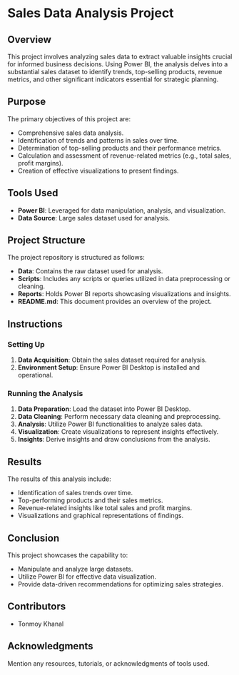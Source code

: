 # Sales Data Analysis Project

## Overview

This project involves analyzing sales data to extract valuable insights crucial for informed business decisions. Using Power BI, the analysis delves into a substantial sales dataset to identify trends, top-selling products, revenue metrics, and other significant indicators essential for strategic planning.

## Purpose

The primary objectives of this project are:

- Comprehensive sales data analysis.
- Identification of trends and patterns in sales over time.
- Determination of top-selling products and their performance metrics.
- Calculation and assessment of revenue-related metrics (e.g., total sales, profit margins).
- Creation of effective visualizations to present findings.

## Tools Used

- **Power BI**: Leveraged for data manipulation, analysis, and visualization.
- **Data Source**: Large sales dataset used for analysis.

## Project Structure

The project repository is structured as follows:

- **Data**: Contains the raw dataset used for analysis.
- **Scripts**: Includes any scripts or queries utilized in data preprocessing or cleaning.
- **Reports**: Holds Power BI reports showcasing visualizations and insights.
- **README.md**: This document provides an overview of the project.

## Instructions

### Setting Up

1. **Data Acquisition**: Obtain the sales dataset required for analysis.
2. **Environment Setup**: Ensure Power BI Desktop is installed and operational.

### Running the Analysis

1. **Data Preparation**: Load the dataset into Power BI Desktop.
2. **Data Cleaning**: Perform necessary data cleaning and preprocessing.
3. **Analysis**: Utilize Power BI functionalities to analyze sales data.
4. **Visualization**: Create visualizations to represent insights effectively.
5. **Insights**: Derive insights and draw conclusions from the analysis.

## Results

The results of this analysis include:

- Identification of sales trends over time.
- Top-performing products and their sales metrics.
- Revenue-related insights like total sales and profit margins.
- Visualizations and graphical representations of findings.

## Conclusion

This project showcases the capability to:

- Manipulate and analyze large datasets.
- Utilize Power BI for effective data visualization.
- Provide data-driven recommendations for optimizing sales strategies.

## Contributors

- Tonmoy Khanal

## Acknowledgments

Mention any resources, tutorials, or acknowledgments of tools used.
